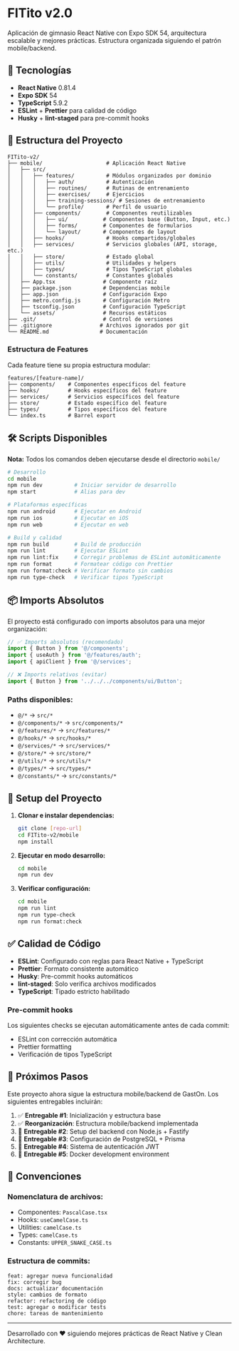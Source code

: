 # FITito v2.0

Aplicación de gimnasio React Native con Expo SDK 54, arquitectura escalable y
mejores prácticas. Estructura organizada siguiendo el patrón mobile/backend.

## 🚀 Tecnologías

- **React Native** 0.81.4
- **Expo SDK** 54
- **TypeScript** 5.9.2
- **ESLint** + **Prettier** para calidad de código
- **Husky** + **lint-staged** para pre-commit hooks

## 📁 Estructura del Proyecto

```
FITito-v2/
├── mobile/                    # Aplicación React Native
│   ├── src/
│   │   ├── features/          # Módulos organizados por dominio
│   │   │   ├── auth/          # Autenticación
│   │   │   ├── routines/      # Rutinas de entrenamiento
│   │   │   ├── exercises/     # Ejercicios
│   │   │   ├── training-sessions/ # Sesiones de entrenamiento
│   │   │   └── profile/       # Perfil de usuario
│   │   ├── components/        # Componentes reutilizables
│   │   │   ├── ui/           # Componentes base (Button, Input, etc.)
│   │   │   ├── forms/        # Componentes de formularios
│   │   │   └── layout/       # Componentes de layout
│   │   ├── hooks/             # Hooks compartidos/globales
│   │   ├── services/          # Servicios globales (API, storage, etc.)
│   │   ├── store/             # Estado global
│   │   ├── utils/             # Utilidades y helpers
│   │   ├── types/             # Tipos TypeScript globales
│   │   └── constants/         # Constantes globales
│   ├── App.tsx               # Componente raíz
│   ├── package.json          # Dependencias mobile
│   ├── app.json              # Configuración Expo
│   ├── metro.config.js       # Configuración Metro
│   ├── tsconfig.json         # Configuración TypeScript
│   └── assets/               # Recursos estáticos
├── .git/                     # Control de versiones
├── .gitignore               # Archivos ignorados por git
└── README.md                # Documentación
```

### Estructura de Features

Cada feature tiene su propia estructura modular:

```
features/[feature-name]/
├── components/    # Componentes específicos del feature
├── hooks/         # Hooks específicos del feature
├── services/      # Servicios específicos del feature
├── store/         # Estado específico del feature
├── types/         # Tipos específicos del feature
└── index.ts       # Barrel export
```

## 🛠️ Scripts Disponibles

**Nota:** Todos los comandos deben ejecutarse desde el directorio `mobile/`

```bash
# Desarrollo
cd mobile
npm run dev          # Iniciar servidor de desarrollo
npm start            # Alias para dev

# Plataformas específicas
npm run android      # Ejecutar en Android
npm run ios          # Ejecutar en iOS
npm run web          # Ejecutar en web

# Build y calidad
npm run build        # Build de producción
npm run lint         # Ejecutar ESLint
npm run lint:fix     # Corregir problemas de ESLint automáticamente
npm run format       # Formatear código con Prettier
npm run format:check # Verificar formato sin cambios
npm run type-check   # Verificar tipos TypeScript
```

## 📦 Imports Absolutos

El proyecto está configurado con imports absolutos para una mejor organización:

```typescript
// ✅ Imports absolutos (recomendado)
import { Button } from '@/components';
import { useAuth } from '@/features/auth';
import { apiClient } from '@/services';

// ❌ Imports relativos (evitar)
import { Button } from '../../../components/ui/Button';
```

### Paths disponibles:

- `@/*` → `src/*`
- `@/components/*` → `src/components/*`
- `@/features/*` → `src/features/*`
- `@/hooks/*` → `src/hooks/*`
- `@/services/*` → `src/services/*`
- `@/store/*` → `src/store/*`
- `@/utils/*` → `src/utils/*`
- `@/types/*` → `src/types/*`
- `@/constants/*` → `src/constants/*`

## 🔧 Setup del Proyecto

1. **Clonar e instalar dependencias:**

   ```bash
   git clone [repo-url]
   cd FITito-v2/mobile
   npm install
   ```

2. **Ejecutar en modo desarrollo:**

   ```bash
   cd mobile
   npm run dev
   ```

3. **Verificar configuración:**
   ```bash
   cd mobile
   npm run lint
   npm run type-check
   npm run format:check
   ```

## ✅ Calidad de Código

- **ESLint**: Configurado con reglas para React Native + TypeScript
- **Prettier**: Formato consistente automático
- **Husky**: Pre-commit hooks automáticos
- **lint-staged**: Solo verifica archivos modificados
- **TypeScript**: Tipado estricto habilitado

### Pre-commit hooks

Los siguientes checks se ejecutan automáticamente antes de cada commit:

- ESLint con corrección automática
- Prettier formatting
- Verificación de tipos TypeScript

## 🎯 Próximos Pasos

Este proyecto ahora sigue la estructura mobile/backend de GastOn. Los siguientes
entregables incluirán:

1. ✅ **Entregable #1**: Inicialización y estructura base
2. ✅ **Reorganización**: Estructura mobile/backend implementada
3. 🔄 **Entregable #2**: Setup del backend con Node.js + Fastify
4. 🔄 **Entregable #3**: Configuración de PostgreSQL + Prisma
5. 🔄 **Entregable #4**: Sistema de autenticación JWT
6. 🔄 **Entregable #5**: Docker development environment

## 📝 Convenciones

### Nomenclatura de archivos:

- Componentes: `PascalCase.tsx`
- Hooks: `useCamelCase.ts`
- Utilities: `camelCase.ts`
- Types: `camelCase.ts`
- Constants: `UPPER_SNAKE_CASE.ts`

### Estructura de commits:

```
feat: agregar nueva funcionalidad
fix: corregir bug
docs: actualizar documentación
style: cambios de formato
refactor: refactoring de código
test: agregar o modificar tests
chore: tareas de mantenimiento
```

---

Desarrollado con ❤️ siguiendo mejores prácticas de React Native y Clean
Architecture.
